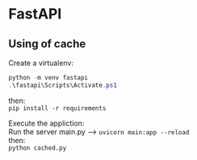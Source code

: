 # FastAPI

## Using of cache

Create a virtualenv:

```powerShell
python -m venv fastapi
.\fastapi\Scripts\Activate.ps1
```

then:  
`pip install -r requirements`    

Execute the appliction:  
Run the server main.py --> `uvicorn main:app --reload`  
then:  
`python cached.py`
